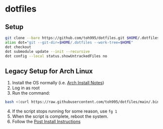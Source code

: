 # dotfiles
## Setup
```bash
git clone --bare https://github.com/toh995/dotfiles.git $HOME/.dotfiles
alias dot="git --git-dir=$HOME/.dotfiles --work-tree=$HOME"
dot checkout
dot submodule update --init --recursive
dot config --local status.showUntrackedFiles no
```

## Legacy Setup for Arch Linux
1. Install the OS normally (i.e. [Arch Install Notes](INSTALL_NOTES_ARCH.md))
2. Log in as root
3. Run the command:
```bash
bash <(curl https://raw.githubusercontent.com/toh995/dotfiles/main/.bin/setup)
```
4. If the script stops running for some reason, use `fg 1`
5. When the script is complete, reboot the system.
6. Follow the [Post Install Instructions](POST_INSTALL.md)
